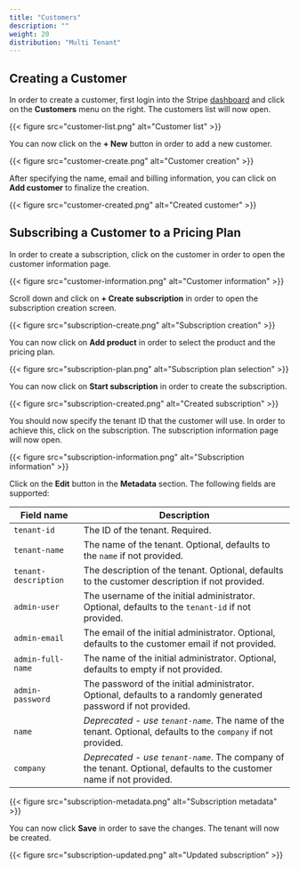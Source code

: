 ```yaml
---
title: "Customers"
description: ""
weight: 20
distribution: "Multi Tenant"
---
```


## Creating a Customer

In order to create a customer, first login into the Stripe [dashboard](https://dashboard.stripe.com/) and click on the **Customers** menu on the right. The customers list will now open.

{{< figure src="customer-list.png" alt="Customer list" >}}

You can now click on the **+ New** button in order to add a new customer.

{{< figure src="customer-create.png" alt="Customer creation" >}}

After specifying the name, email and billing information, you can click on **Add customer** to finalize the creation.

{{< figure src="customer-created.png" alt="Created customer" >}}

## Subscribing a Customer to a Pricing Plan

In order to create a subscription, click on the customer in order to open the customer information page.

{{< figure src="customer-information.png" alt="Customer information" >}}

Scroll down and click on **+ Create subscription** in order to open the subscription creation screen.

{{< figure src="subscription-create.png" alt="Subscription creation" >}}

You can now click on **Add product** in order to select the product and the pricing plan.

{{< figure src="subscription-plan.png" alt="Subscription plan selection" >}}

You can now click on **Start subscription** in order to create the subscription.

{{< figure src="subscription-created.png" alt="Created subscription" >}}

You should now specify the tenant ID that the customer will use. In order to achieve this, click on the subscription. The subscription information page will now open.

{{< figure src="subscription-information.png" alt="Subscription information" >}}

Click on the **Edit** button in the **Metadata** section. The following fields are supported:

| Field name | Description |
|------|-------------|
| `tenant-id`| The ID of the tenant. Required. |
| `tenant-name`| The name of the tenant. Optional, defaults to the `name` if not provided. |
| `tenant-description`| The description of the tenant. Optional, defaults to the customer description if not provided. |
| `admin-user` | The username of the initial administrator. Optional, defaults to the `tenant-id` if not provided. |
| `admin-email`| The email of the initial administrator. Optional, defaults to the customer email if not provided. |
| `admin-full-name` | The name of the initial administrator. Optional, defaults to empty if not provided. |
| `admin-password` | The password of the initial administrator. Optional, defaults to a randomly generated password if not provided. |
| `name` | _Deprecated - use `tenant-name`_. The name of the tenant. Optional, defaults to the `company` if not provided. |
| `company` | _Deprecated - use `tenant-name`_. The company of the tenant. Optional, defaults to the customer name if not provided. |

{{< figure src="subscription-metadata.png" alt="Subscription metadata" >}}

You can now click **Save** in order to save the changes. The tenant will now be created.

{{< figure src="subscription-updated.png" alt="Updated subscription" >}}
